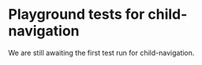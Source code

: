 # Playground tests for child-navigation
We are still awaiting the first test run for child-navigation.
